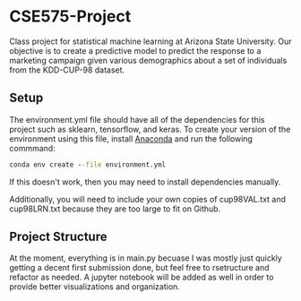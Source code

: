 # CSE575-Project

Class project for statistical machine learning at Arizona State University.  Our objective is to create a predictive model to predict the response to a marketing campaign given various demographics about a set of individuals from the KDD-CUP-98 dataset.

## Setup
The environment.yml file should have all of the dependencies for this project such as sklearn, tensorflow, and keras.  To create your version of the environment using this file, install [Anaconda](https://www.anaconda.com/download/) and run the following commmand:
 ```bat
 conda env create --file environment.yml
 ```
 If this doesn't work, then you may need to install dependencies manually.
 
 Additionally, you will need to include your own copies of cup98VAL.txt and cup98LRN.txt because they are too large to fit on Github.
 
 ## Project Structure
 At the moment, everything is in main.py becuase I was mostly just quickly getting a decent first submission done, but feel free to rsetructure and refactor as needed. A jupyter notebook will be added as well in order to provide better visualizations and organization.
 
 
